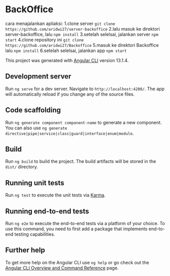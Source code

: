 # BackOffice

cara menajalankan apliaksi:
1.clone server `git clone https://github.com/aridwi27/server-backoffice`
2.lalu masuk ke direktori server-backoffice, lalu `npm install`
3.setelah selelsai, jalankan server `npm start`
4.clone repository ini `git clone https://github.com/aridwi27/Backoffice`
5.masuk ke direktori Backoffice lalu `npm install`
6.setelah selelsai, jalankan app `npm start`













This project was generated with [Angular CLI](https://github.com/angular/angular-cli) version 13.1.4.

## Development server

Run `ng serve` for a dev server. Navigate to `http://localhost:4200/`. The app will automatically reload if you change any of the source files.

## Code scaffolding

Run `ng generate component component-name` to generate a new component. You can also use `ng generate directive|pipe|service|class|guard|interface|enum|module`.

## Build

Run `ng build` to build the project. The build artifacts will be stored in the `dist/` directory.

## Running unit tests

Run `ng test` to execute the unit tests via [Karma](https://karma-runner.github.io).

## Running end-to-end tests

Run `ng e2e` to execute the end-to-end tests via a platform of your choice. To use this command, you need to first add a package that implements end-to-end testing capabilities.

## Further help

To get more help on the Angular CLI use `ng help` or go check out the [Angular CLI Overview and Command Reference](https://angular.io/cli) page.
